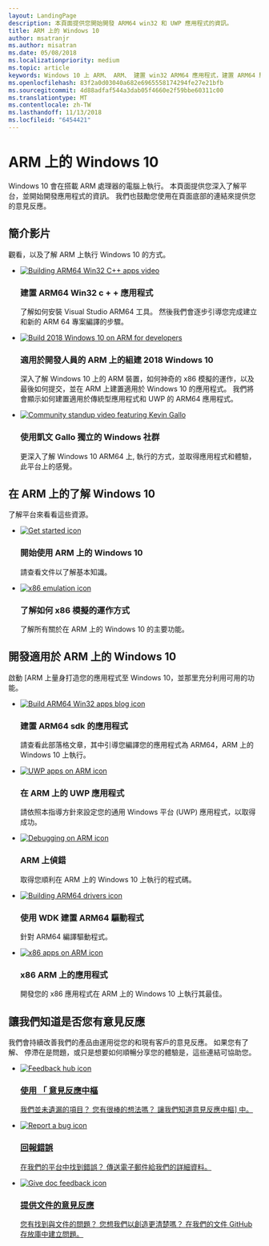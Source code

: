 ```yaml
---
layout: LandingPage
description: 本頁面提供您開始開發 ARM64 win32 和 UWP 應用程式的資訊。
title: ARM 上的 Windows 10
author: msatranjr
ms.author: misatran
ms.date: 05/08/2018
ms.localizationpriority: medium
ms.topic: article
keywords: Windows 10 上 ARM、 ARM、 建置 win32 ARM64 應用程式，建置 ARM64 驅動程式
ms.openlocfilehash: 83f2a0d03040a682e6965558174294fe27e21bfb
ms.sourcegitcommit: 4d88adfaf544a3dab05f4660e2f59bbe60311c00
ms.translationtype: MT
ms.contentlocale: zh-TW
ms.lasthandoff: 11/13/2018
ms.locfileid: "6454421"
---
```

# <a name="windows-10-on-arm"></a>ARM 上的 Windows 10
Windows 10 會在搭載 ARM 處理器的電腦上執行。 本頁面提供您深入了解平台，並開始開發應用程式的資訊。 我們也鼓勵您使用在頁面底部的連結來提供您的意見反應。

## <a name="introductory-videos"></a>簡介影片
觀看，以及了解 ARM 上執行 Windows 10 的方式。

<ul class="cols cols3">
    <li>
        <a href="https://youtu.be/OZtVBDeVqCE"><img alt="Building ARM64 Win32 C++ apps video" src="./images/Arm64Scaled.png" /></a>
        <h3>建置 ARM64 Win32 c + + 應用程式</h3><p>了解如何安裝 Visual Studio ARM64 工具。 然後我們會逐步引導您完成建立和新的 ARM 64 專案編譯的步驟。</p>
    </li>
    <li>
        <a href="https://channel9.msdn.com/Events/Build/2018/BRK2438"><img alt="Build 2018 Windows 10 on ARM for developers" src="./images/buildVideoStillScaled.png" /></a>
        <h3>適用於開發人員的 ARM 上的組建 2018 Windows 10</h3><p>深入了解 Windows 10 上的 ARM 裝置，如何神奇的 x86 模擬的運作，以及最後如何提交，並在 ARM 上建置適用於 Windows 10 的應用程式。 我們將會顯示如何建置適用於傳統型應用程式和 UWP 的 ARM64 應用程式。</p>
    </li>
    <li>
        <a href="https://channel9.msdn.com/Events/Ch9Live/Windows-Community-Standup/Kevin-Gallo-January-2018"><img alt="Community standup video featuring Kevin Gallo" src="./images/communityStandupStillScaled.png" /></a>
        <h3>使用凱文 Gallo 獨立的 Windows 社群</h3><p>更深入了解 Windows 10 ARM64 上, 執行的方式，並取得應用程式和體驗，此平台上的感覺。</p>
    </li>
</ul>

## <a name="understanding-windows-10-on-arm"></a>在 ARM 上的了解 Windows 10
了解平台來看看這些資源。

<ul class="cardsF panelContent cols cols2">
    <li>
        <div class="cardSize">
            <div class="cardPadding">
                <a class="card" href="/windows/uwp/porting/apps-on-arm" title="開始使用" data-linktype="absolute-path">
                    <div class="cardImageOuter">
                            <img class="cardImage" role="presentation" alt="Get started icon" src="/media/common/i_get-started.svg" data-linktype="external" />
                    </div>
                </a>
                <div class="cardText">
                    <h3>開始使用 ARM 上的 Windows 10</h3>
                    <p class="x-hidden-focus">請查看文件以了解基本知識。</p>
                </div>
            </div>
        </div>
    </li>
    <li>
        <div class="cardSize">
            <div class="cardPadding">
                <a class="card" href="/windows/uwp/porting/apps-on-arm-x86-emulation" title="主題大約 x86 模擬" data-linktype="absolute-path">
                    <div class="cardImageOuter">
                             <img class="cardImage" role="presentation" alt="x86 emulation icon" src="/media/common/i_advanced.svg" data-linktype="external" />
                    </div>
                </a>
                <div class="cardText">
                    <h3>了解如何 x86 模擬的運作方式</h3>
                    <p class="x-hidden-focus">了解所有關於在 ARM 上的 Windows 10 的主要功能。</p>
                </div>
            </div>
        </div>
    </li>
    <!--<li>
        <div class="cardSize">
            <div class="cardPadding">
                <a class="card" href="https://blogs.msdn.microsoft.com/harip/" data-linktype="absolute-path">
                    <div class="cardImageOuter">
                            <img class="cardImage" role="presentation" alt="" src="/media/common/i_blog.svg?branch=master" data-linktype="external" />
                            </a>
                    </div>
                </a>
                <div class="cardText">
                    <h3>Read the Kernel blog</h3>
                    <p class="x-hidden-focus">Get a deep understanding of the Windows by reading articles that are written by the creators of the kernel.</p>
                </div>
            </div>
        </div>
    </li>-->
</ul>

## <a name="developing-for-windows-10-on-arm"></a>開發適用於 ARM 上的 Windows 10
啟動 [ARM 上量身打造您的應用程式至 Windows 10，並那里充分利用可用的功能。  

<ul class="cardsF panelContent cols cols3">
    <li>
        <div class="cardSize">
            <div class="cardPadding">
                <a class="card" href="https://blogs.windows.com/buildingapps/?p=52087" title="建置 ARM64 應用程式" data-linktype="absolute-path">
                    <div class="cardImageOuter">
                            <img class="cardImage" role="presentation" alt="Build ARM64 Win32 apps blog icon" src="/media/common/i_build.svg" data-linktype="external" />
                    </div>
                    </a>
                <div class="cardText">
                    <h3>建置 ARM64 sdk 的應用程式</h3>
                    <p class="x-hidden-focus">請查看此部落格文章，其中引導您編譯您的應用程式為 ARM64，ARM 上的 Windows 10 上執行。</p>
                </div>
            </div>
        </div>
    </li>
    <li>
        <div class="cardSize">
            <div class="cardPadding">
                <a class="card" href="/windows/uwp/porting/apps-on-arm-troubleshooting-arm32" title="疑難排解 arm32 應用程式" data-linktype="absolute-path">
                    <div class="cardImageOuter">
                            <img class="cardImage" role="presentation" alt="UWP apps on ARM icon" src="/media/common/i_code-edit.svg" data-linktype="external" />
                    </div>
                </a>
                <div class="cardText">
                    <h3>在 ARM 上的 UWP 應用程式</h3>
                    <p class="x-hidden-focus">請依照本指導方針來設定您的通用 Windows 平台 (UWP) 應用程式，以取得成功。</p>                    
                </div>
            </div>
        </div>
    </li>
    <li>
        <div class="cardSize">
            <div class="cardPadding">
                <a class="card" href="/windows-hardware/drivers/debugger/debugging-arm64" title="偵錯 ARM64 應用程式" data-linktype="absolute-path">
                    <div class="cardImageOuter">
                             <img class="cardImage" role="presentation" alt="Debugging on ARM icon" src="/media/common/i_debug.svg" data-linktype="external" />
                    </div>
                </a>
                <div class="cardText">
                    <h3>ARM 上偵錯</h3>
                    <p class="x-hidden-focus">取得您順利在 ARM 上的 Windows 10 上執行的程式碼。</p>
                </div>
            </div>
        </div>
    </li>
    <li>
        <div class="cardSize">
            <div class="cardPadding">
                <a class="card" href="/windows-hardware/drivers/develop/building-arm64-drivers" title="建置 ARM64 驅動程式" data-linktype="absolute-path">
                    <div class="cardImageOuter">
                            <img class="cardImage" role="presentation" alt="Building ARM64 drivers icon" src="/media/common/i_drivers.svg" data-linktype="external" />
                            </a>
                    </div>
                </a>
                <div class="cardText">
                    <h3>使用 WDK 建置 ARM64 驅動程式</h3>
                    <p class="x-hidden-focus">針對 ARM64 編譯驅動程式。</p>
                </div>
            </div>
        </div>
    </li>
    <li>
        <div class="cardSize">
            <div class="cardPadding">
                <a class="card" href="/windows/uwp/porting/apps-on-arm-troubleshooting-x86" title="疑難排解 x86 應用程式" data-linktype="absolute-path">
                    <div class="cardImageOuter">
                            <img class="cardImage" role="presentation" alt="x86 apps on ARM icon" src="/media/common/i_code-blocks.svg" data-linktype="external" />
                            </a>
                    </div>
                </a>
                <div class="cardText">
                    <h3>x86 ARM 上的應用程式</h3>
                    <p class="x-hidden-focus">開發您的 x86 應用程式在 ARM 上的 Windows 10 上執行其最佳。</p>
                </div>
            </div>
        </div>
    </li>
</ul>

<!--## Other videos
<ul class="cols cols4">
<li>
        <a href="#"><img alt="" src="./images/dummyStillScaled.png" /></a>
            <p>TBD</p>    
    </li>
<li>
        <a href="#"><img alt="" src="./images/dummyStillScaled.png" /></a>
            <p>TBD</p>    
    </li>
<li>
        <a href="#"><img alt="" src="./images/dummyStillScaled.png" /></a>
            <p>TBD</p>    
    </li>
<li>
        <a href="#"><img alt="" src="./images/dummyStillScaled.png" /></a>
            <p>TBD</p>    
    </li>
</ul>-->

## <a name="let-us-know-if-you-have-feedback"></a>讓我們知道是否您有意見反應
我們會持續改善我們的產品由運用從您的和現有客戶的意見反應。 如果您有了解、 停滯在是問題，或只是想要如何順暢分享您的體驗是，這些連結可協助您。

<ul class="cardsM cols cols3">
<li>
        <a class="card" href="feedback-hub://?tabid=2&contextid=803" data-linktype="absolute-path">
            <img class="cardImage" role="presentation" alt="Feedback hub icon" src="/media/common/i_feedback.svg" data-linktype="external" />
            <div class="cardText">
                <h3>使用 「 意見反應中樞</h3>
                <p>我們並未遺漏的項目？ 您有很棒的想法嗎？ 讓我們知道意見反應中樞] 中。</p>
            </div>
        </a>
    </li>
    <li>
        <a class="card" href="mailto:woafeedback@microsoft.com" data-linktype="absolute-path">
            <img class="cardImage" role="presentation" alt="Report a bug icon" src="/media/common/i_mail.svg" data-linktype="external" />
            <div class="cardText">
                <h3>回報錯誤</h3>
                <p>在我們的平台中找到錯誤？ 傳送電子郵件給我們的詳細資料。</p>
            </div>
        </a>
    </li>
    <li>
        <a class="card" href="https://github.com/MicrosoftDocs/windows-uwp/tree/docs/landing/arm-docs" data-linktype="absolute-path">
            <img class="cardImage" role="presentation" alt="Give doc feedback icon" src="/media/common/i_form.svg" data-linktype="external" />
            <div class="cardText">
                <h3>提供文件的意見反應</h3>
                <p>您有找到與文件的問題？ 您想我們以創造更清楚嗎？ 在我們的文件 GitHub 存放庫中建立問題。</p>
            </div>
        </a>
    </li>
</ul>